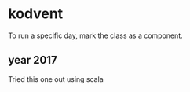 # kodvent
To run a specific day, mark the class as a component.

## year 2017
Tried this one out using scala

